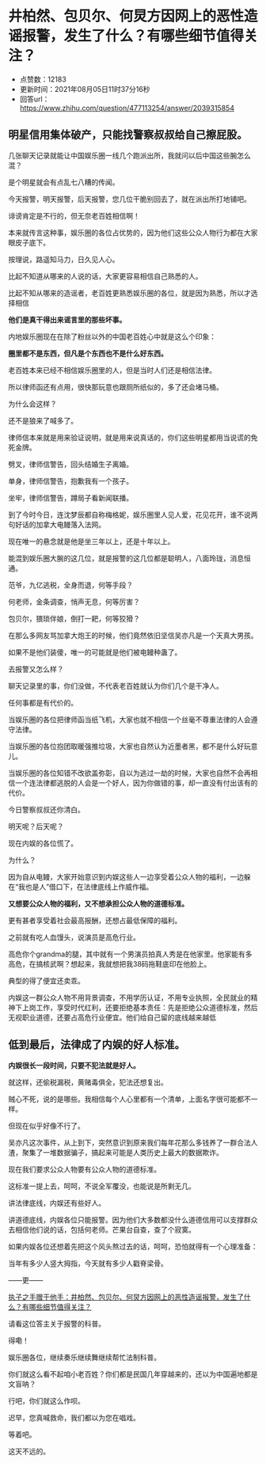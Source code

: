 # 井柏然、包贝尔、何炅方因网上的恶性造谣报警，发生了什么？有哪些细节值得关注？
- 点赞数：12183
- 更新时间：2021年08月05日11时37分16秒
- 回答url：https://www.zhihu.com/question/477113254/answer/2039315854
<body>
 <h2>明星信用集体破产，只能找警察叔叔给自己擦屁股。</h2>
 <p data-pid="-YzBDXgO">几张聊天记录就能让中国娱乐圈一线几个跑派出所，我就问以后中国这些腕怎么混？</p>
 <p data-pid="adotEdDS">是个明星就会有点乱七八糟的传闻。</p>
 <p data-pid="Z7bKCChH">今天报警，明天报警，后天报警，您几位干脆别回去了，就在派出所打地铺吧。</p>
 <p data-pid="5YeFDOpM">诽谤肯定是不行的，但无奈老百姓相信啊！</p>
 <p data-pid="HiLjpFLa">本来就传言这种事，娱乐圈的各位占优势的，因为他们这些公众人物行为都在大家眼皮子底下。</p>
 <p data-pid="6s4kS_ry">按理说，路遥知马力，日久见人心。</p>
 <p data-pid="ptudtW12">比起不知道从哪来的人说的话，大家更容易相信自己熟悉的人。</p>
 <p data-pid="6Sf0NQQX">比起不知从哪来的造谣者，老百姓更熟悉娱乐圈的各位，就是因为熟悉，所以才选择相信</p>
 <p data-pid="sewE_l_U"><b>他们是真干得出来谣言里的那些坏事。</b></p>
 <p data-pid="6dHCftAD">内地娱乐圈现在在除了粉丝以外的中国老百姓心中就是这么个印象：</p>
 <p data-pid="c2GOVjUv"><b>圈里都不是东西，但凡是个东西也不是什么好东西。</b></p>
 <p data-pid="okhBKP3Z">老百姓本来已经不相信娱乐圈里的人，但是当时人们还是相信法律。</p>
 <p data-pid="ncsTNaBb">所以律师函还有点用，很快那玩意也跟厕所纸似的，多了还会堵马桶。</p>
 <p data-pid="DLMb7m_a">为什么会这样？</p>
 <p data-pid="8l7JHt8y">还不是狼来了喊多了。</p>
 <p data-pid="NvzFBnho">律师信本来就是用来验证说明，就是用来说真话的，你们这些明星都用当说谎的免死金牌。</p>
 <p data-pid="r_52thCH">劈叉，律师信警告，回头结婚生子离婚。</p>
 <p data-pid="noOE8uBp">单身，律师信警告，抱歉我有一个孩子。</p>
 <p data-pid="vmNv7J1o">坐牢，律师信警告，蹲局子看新闻联播。</p>
 <p data-pid="UbyE3ABz">到了今时今日，连沈梦辰都自称梅格妮，娱乐圈里人见人爱，花见花开，谁不说两句好话的加拿大电鳗落入法网。</p>
 <p data-pid="C3ev1oRI">现在唯一的悬念就是他是坐三年以上，还是十年以上。</p>
 <p data-pid="C63zUdMM">能混到娱乐圈大腕的这几位，就是报警的这几位都是聪明人，八面玲珑，消息恒通。</p>
 <p data-pid="D7iDbkip">范爷，九亿逃税，全身而退，何等手段？</p>
 <p data-pid="fMQr-dir">何老师，金条调查，悄声无息，何等厉害？</p>
 <p data-pid="azKkgsRU">包贝尔，猥琐伴娘，倒打一耙，何等狡猾？</p>
 <p data-pid="LxhH7DPm">在那么多网友骂加拿大炮王的时候，他们竟然依旧坚信吴亦凡是一个天真大男孩。</p>
 <p data-pid="lLuo_dgq">如果不是他们装傻，唯一的可能就是他们被电鳗种蛊了。</p>
 <p data-pid="XC3X6g5a">去报警又怎么样？</p>
 <p data-pid="jXLqmSLs">聊天记录里的事，你们没做，不代表老百姓就认为你们几个是干净人。</p>
 <p data-pid="cvEpC6i4">任何事都是有代价的。</p>
 <p data-pid="b4PWJZD6">当娱乐圈的各位把律师函当纸飞机，大家也就不相信一个丝毫不尊重法律的人会遵守法律。</p>
 <p data-pid="GVxn0tYc">当娱乐圈的各位抱团取暖强推垃圾，大家也自然认为近墨者黑，都不是什么好玩意儿。</p>
 <p data-pid="_0nB7leA">当娱乐圈的各位知错不改欲盖弥彰，自以为逃过一劫的时候，大家也自然不会再相信一个连法律都逃脱的人会是一个好人，因为你做错的事，却一直没有付出该有的代价。</p>
 <p data-pid="TyTa0YCb">今日警察叔叔还你清白。</p>
 <p data-pid="RjQkr0SC">明天呢？后天呢？</p>
 <p data-pid="D8wUa0Ij">现在内娱的各位慌了。</p>
 <p data-pid="L_hSaWYh">为什么？</p>
 <p data-pid="AEM-XNJh">因为自从电鳗，大家开始意识到内娱这些人一边享受着公众人物的福利，一边躲在“我也是人”借口下，在法律底线上作威作福。</p>
 <p data-pid="Hh92nulb"><b>又想要公众人物的福利，又不想承担公众人物的道德标准。</b></p>
 <p data-pid="6MuZRCly">更有甚者享受着社会最高报酬，还想占最低保障的福利。</p>
 <p data-pid="edhxhFus">之前就有吃人血馒头，说演员是高危行业。</p>
 <p data-pid="IVp4B8Hw">高危你个grandma的腿，其中就有一个男演员拍真人秀是在他家里。他家能有多高危，在搞核武啊？想起来，我就想把我38码拖鞋底印在他脸上。</p>
 <p data-pid="XQquTv2F">典型的得了便宜还卖乖。</p>
 <p data-pid="IQzvLhZR">内娱这一群公众人物不用背景调查，不用学历认证，不用专业执照，全民就业的精神下上岗工作，享受时代红利，还要拒绝基本责任：先是拒绝公众道德标准，然后无视职业道德，还要占高危行业便宜。他们给自己留的底线越来越低</p>
 <h2>低到最后，法律成了内娱的好人标准。</h2>
 <p data-pid="1-7p-4bW"><b>内娱很长一段时间，只要不犯法就是好人。</b></p>
 <p data-pid="ERzzGZR-">就这样，还偷税漏税，黄赌毒俱全，犯法还想复出。</p>
 <p data-pid="6Aw1JP6_">贼心不死，说的是哪些。我相信每个人心里都有一个清单，上面名字很可能都不一样。</p>
 <p data-pid="YnMCw9lH">但现在似乎好像不行了。</p>
 <p data-pid="V9NJhPsn">吴亦凡这次事件，从上到下，突然意识到原来我们每年花那么多钱养了一群合法人渣，聚集了一堆数据骗子，搞起来可能是人类历史上最大的数据欺诈。</p>
 <p data-pid="LFcIYGU2">现在我们要求公众人物要有公众人物的道德标准。</p>
 <p data-pid="EnSqbXBp">这标准一提上去，呵呵，不说全军覆没，也能说是所剩无几。</p>
 <p data-pid="U2ACtWus">讲法律底线，内娱还有些好人。</p>
 <p data-pid="MuqsaaUW">讲道德底线，内娱各位只能报警。因为他们大多数都没什么道德信用可以支撑群众去相信他们说的话，包括何老师。芒果台自查，查了个寂寞。</p>
 <p data-pid="74TZPGOB">如果内娱各位还想着先把这个风头熬过去的话，呵呵，恐怕就得有一个心理准备：</p>
 <p data-pid="x4-Ypcrw">当年有多少人竖大拇指，今天就有多少人戳脊梁骨。</p>
 <p data-pid="SdAkxL0e">——更——</p><a data-draft-node="block" data-draft-type="link-card" href="https://www.zhihu.com/answer/2039782539" class="internal">执子之手赠于他手：井柏然、包贝尔、何炅方因网上的恶性造谣报警，发生了什么？有哪些细节值得关注？</a>
 <p data-pid="XVvc0a94">请看这位答主关于报警的科普。</p>
 <p data-pid="jjlG18-9">得嘞！</p>
 <p data-pid="OxFow-r4">娱乐圈各位，继续奏乐继续舞继续帮忙法制科普。</p>
 <p data-pid="SZ-7e2bp">你们就这么看不起咱小老百姓？你们都是民国几年穿越来的，还以为中国遍地都是文盲呐？</p>
 <p data-pid="kqKtZWJu">行吧，你们就这么作呗。</p>
 <p data-pid="3V3hXT2V">迟早，您真喊救命，我们都以为您在唱戏。</p>
 <p data-pid="LfCPwxsC">等着吧。</p>
 <p data-pid="gtOPJM6u">这天不远的。</p>
</body>